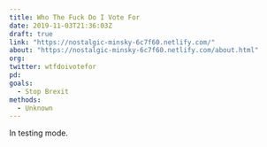 ```yaml
---
title: Who The Fuck Do I Vote For
date: 2019-11-03T21:36:03Z
draft: true
link: "https://nostalgic-minsky-6c7f60.netlify.com/"
about: "https://nostalgic-minsky-6c7f60.netlify.com/about.html"
org:
twitter: wtfdoivotefor
pd:
goals:
  - Stop Brexit
methods:
  - Unknown
---
```


In testing mode.

<!--more-->
